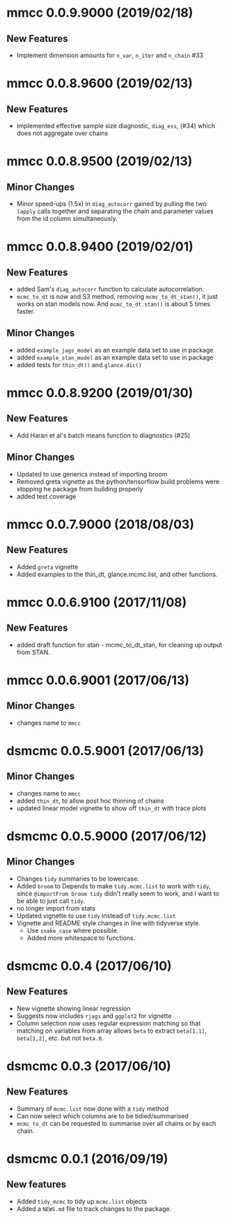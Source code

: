 # mmcc 0.0.9.9000 (2019/02/18)

## New Features 

* Implement dimension amounts for `n_var`, `n_iter` and `n_chain` #33

# mmcc 0.0.8.9600 (2019/02/13)

## New Features

* Implemented effective sample size diagnostic, `diag_ess`, (#34) which does not aggregate over chains

# mmcc 0.0.8.9500 (2019/02/13)

## Minor Changes

* Minor speed-ups (1.5x) in `diag_autocorr` gained by pulling the two `lapply` calls together and separating the chain and parameter values from the id column simultaneously.

# mmcc 0.0.8.9400 (2019/02/01)

## New Features

* added Sam's `diag_autocorr` function to calculate autocorrelation.
* `mcmc_to_dt` is now and S3 method, removing `mcmc_to_dt_stan()`, it just works on stan models now. And `mcmc_to_dt.stan()` is about 5 times faster.

## Minor Changes

* added `example_jags_model` as an example data set to use in package
* added `example_stan_model` as an example data set to use in package
* added tests for `thin_dt()` and `glance.dic()`

# mmcc 0.0.8.9200 (2019/01/30)

## New Features

- Add Haran et al's batch means function to diagnostics (#25)

## Minor Changes

- Updated to use generics instead of importing broom
- Removed greta vignette as the python/tensorflow build problems were stopping he package from building properly
- added test coverage

mmcc 0.0.7.9000 (2018/08/03)
=========================

## New Features

- Added `greta` vignette
- Added examples to the thin_dt, glance.mcmc.list, and other functions.

mmcc 0.0.6.9100 (2017/11/08)
=========================

## New Features

- added draft function for stan - mcmc_to_dt_stan, for cleaning up output from STAN.

mmcc 0.0.6.9001 (2017/06/13)
=========================

## Minor Changes

- changes name to `mmcc`

dsmcmc 0.0.5.9001 (2017/06/13)
=========================

## Minor Changes

- changes name to `mmcc`
- added `thin_dt`, to allow post hoc thinning of chains
- updated linear model vignette to show off `thin_dt` with trace plots

dsmcmc 0.0.5.9000 (2017/06/12)
=========================

## Minor Changes

- Changes `tidy` summaries to be lowercase.
- Added `broom` to Depends to make `tidy.mcmc.list` to work with `tidy`, since `@importFrom broom tidy` didn't really seem to work, and I want to be able to just call `tidy`.
- no longer import from stats
- Updated vignette to use `tidy` instead of `tidy.mcmc.list`
- Vignette and README style changes in line with tidyverse style.
  - Use `snake_case` where possible.
  - Added more whitespace to functions.

dsmcmc 0.0.4 (2017/06/10)
=========================

## New Features

- New vignette showing linear regression
- Suggests now includes `rjags` and `ggplot2` for vignette
- Column selection now uses regular expression matching so that matching on variables from array allows `beta` to extract `beta[1,1]`, `beta[1,2]`, etc. but not `beta.0`.

dsmcmc 0.0.3 (2017/06/10)
=========================

## New Features

- Summary of `mcmc.list` now done with a `tidy` method
- Can now select which columns are to be tidied/summarised
- `mcmc_to_dt` can be requested to summarise over all chains or by each chain.

dsmcmc 0.0.1 (2016/09/19)
=========================

## New features
- Added `tidy_mcmc` to tidy up `mcmc.list` objects
- Added a `NEWS.md` file to track changes to the package.


